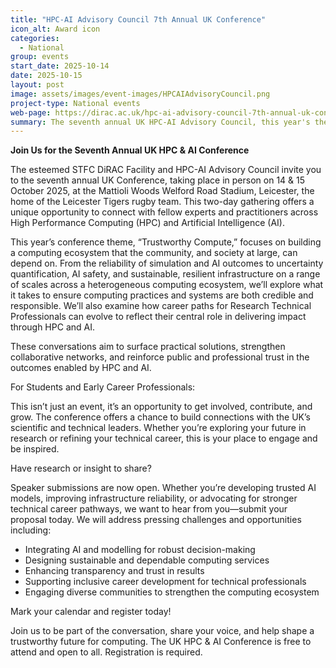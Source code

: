 ```yaml
---
title: "HPC-AI Advisory Council 7th Annual UK Conference"
icon_alt: Award icon
categories:
  - National
group: events
start_date: 2025-10-14
date: 2025-10-15
layout: post
image: assets/images/event-images/HPCAIAdvisoryCouncil.png
project-type: National events
web-page: https://dirac.ac.uk/hpc-ai-advisory-council-7th-annual-uk-conference/
summary: The seventh annual UK HPC-AI Advisory Council, this year's theme is trustworthy compute with a focus on building a computing ecosystem that the community, and society at large, can depend on.
---
```


**Join Us for the Seventh Annual UK HPC & AI Conference** 

The esteemed STFC DiRAC Facility and HPC-AI Advisory Council invite you to the seventh annual UK Conference, taking place in person on 14 & 15 October 2025, at the Mattioli Woods Welford Road Stadium, Leicester, the home of the Leicester Tigers rugby team. This two-day gathering offers a unique opportunity to connect with fellow experts and practitioners across High Performance Computing (HPC) and Artificial Intelligence (AI). 

This year’s conference theme, “Trustworthy Compute,” focuses on building a computing ecosystem that the community, and society at large, can depend on. From the reliability of simulation and AI outcomes to uncertainty quantification, AI safety, and sustainable, resilient infrastructure on a range of scales across a heterogeneous computing ecosystem, we’ll explore what it takes to ensure computing practices and systems are both credible and responsible. We’ll also examine how career paths for Research Technical Professionals can evolve to reflect their central role in delivering impact through HPC and AI. 

These conversations aim to surface practical solutions, strengthen collaborative networks, and reinforce public and professional trust in the outcomes enabled by HPC and AI. 

For Students and Early Career Professionals: 

This isn’t just an event, it’s an opportunity to get involved, contribute, and grow. The conference offers a chance to build connections with the UK’s scientific and technical leaders. Whether you’re exploring your future in research or refining your technical career, this is your place to engage and be inspired. 

Have research or insight to share? 

Speaker submissions are now open. Whether you’re developing trusted AI models, improving infrastructure reliability, or advocating for stronger technical career pathways, we want to hear from you—submit your proposal today. We will address pressing challenges and opportunities including: 

* Integrating AI and modelling for robust decision-making 
* Designing sustainable and dependable computing services 
* Enhancing transparency and trust in results 
* Supporting inclusive career development for technical professionals 
* Engaging diverse communities to strengthen the computing ecosystem 
 

Mark your calendar and register today! 

Join us to be part of the conversation, share your voice, and help shape a trustworthy future for computing. The UK HPC & AI Conference is free to attend and open to all. Registration is required. 
